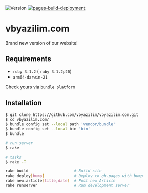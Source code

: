 ![Version](https://img.shields.io/badge/version-0.0.2-orange.svg)
[![pages-build-deployment](https://github.com/vbyazilim/vbyazilim.com/actions/workflows/pages/pages-build-deployment/badge.svg?branch=gh-pages)](https://github.com/vbyazilim/vbyazilim.com/actions/workflows/pages/pages-build-deployment)


# vbyazilim.com

Brand new version of our website!

## Requirements

- `ruby 3.1.2` ( `ruby 3.1.2p20`)
- `arm64-darwin-21`

Check yours via `bundle platform`

## Installation

```bash
$ git clone https://github.com/vbyazilim/vbyazilim.com.git
$ cd vbyazilim.com/
$ bundle config set --local path 'vendor/bundle'
$ bundle config set --local bin 'bin'
$ bundle

# run server
$ rake

# tasks
$ rake -T

rake build                    # Build site
rake deploy[bump]             # Deploy to gh-pages with bump
rake new:article[title,date]  # Post new Article
rake runserver                # Run development server
```
